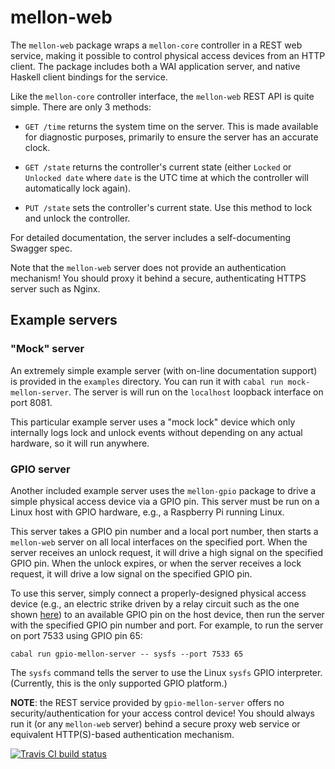 # mellon-web

The `mellon-web` package wraps a `mellon-core` controller in a REST
web service, making it possible to control physical access devices
from an HTTP client. The package includes both a WAI application
server, and native Haskell client bindings for the service.

Like the `mellon-core` controller interface, the `mellon-web` REST API
is quite simple. There are only 3 methods:

* `GET /time` returns the system time on the server. This is made
  available for diagnostic purposes, primarily to ensure the server
  has an accurate clock.

* `GET /state` returns the controller's current state (either `Locked`
  or `Unlocked date` where `date` is the UTC time at which the
  controller will automatically lock again).

* `PUT /state` sets the controller's current state. Use this method to
  lock and unlock the controller.

For detailed documentation, the server includes a self-documenting
Swagger spec.

Note that the `mellon-web` server does not provide an authentication
mechanism! You should proxy it behind a secure, authenticating HTTPS
server such as Nginx.

## Example servers

### "Mock" server

An extremely simple example server (with on-line documentation
support) is provided in the `examples` directory. You can run it with
`cabal run mock-mellon-server`. The server is will run on the
`localhost` loopback interface on port 8081.

This particular example server uses a "mock lock" device which only
internally logs lock and unlock events without depending on any actual
hardware, so it will run anywhere.

### GPIO server

Another included example server uses the `mellon-gpio` package to
drive a simple physical access device via a GPIO pin. This server must
be run on a Linux host with GPIO hardware, e.g., a Raspberry Pi
running Linux.

This server takes a GPIO pin number and a local port number, then
starts a `mellon-web` server on all local interfaces on the specified
port. When the server receives an unlock request, it will drive a high
signal on the specified GPIO pin. When the unlock expires, or when the
server receives a lock request, it will drive a low signal on the
specified GPIO pin.

To use this server, simply connect a properly-designed physical access
device (e.g., an electric strike driven by a relay circuit such as the
one shown
[here](http://www.petervis.com/Raspberry_PI/Driving_Relays_with_CMOS_and_TTL_Outputs/Driving_Relays_with_CMOS_and_TTL_Outputs.html))
to an available GPIO pin on the host device, then run the server with
the specified GPIO pin number and port. For example, to run the server
on port 7533 using GPIO pin 65:

```
cabal run gpio-mellon-server -- sysfs --port 7533 65
```

The `sysfs` command tells the server to use the Linux `sysfs` GPIO
interpreter. (Currently, this is the only supported GPIO platform.)

**NOTE**: the REST service provided by `gpio-mellon-server` offers no
security/authentication for your access control device! You should
always run it (or any `mellon-web` server) behind a secure proxy web
service or equivalent HTTP(S)-based authentication mechanism.

[![Travis CI build status](https://travis-ci.org/quixoftic/mellon.svg?branch=master)](https://travis-ci.org/quixoftic/mellon)
